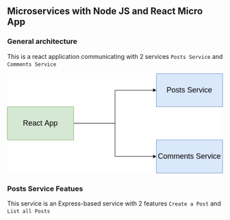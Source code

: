 ## Microservices with Node JS and React Micro App ##
### General architecture ###
This is a react application communicating with 2 services ``Posts Service`` and ``Comments Service``

![General architecture](https://github.com/mallah-elmehdi/microservices-nodejs-micro/blob/master/diagram.png?raw=true)

### Posts Service Featues ###
This service is an Express-based service with 2 features ``Create a Post`` and ``List all Posts``
